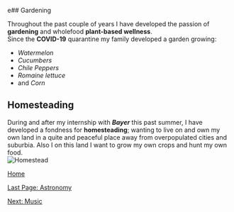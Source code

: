 e## Gardening

Throughout the past couple of years I have developed the passion of **gardening** and wholefood **plant-based wellness**.  
Since the **COVID-19** quarantine my family developed a garden growing:  
* _Watermelon_  
* _Cucumbers_  
* _Chile_ _Peppers_  
* _Romaine_ _lettuce_  
* and _Corn_  

## Homesteading

During and after my internship with ___Bayer___ this past summer, I have developed a fondness for **homesteading**; wanting to live on and own my own land in a quite and peaceful place away from overpopulated cities and suburbia. Also I on this land I want to grow my own crops and hunt my own food.  
![Homestead](https://i.ytimg.com/vi/jhCg5RQCAtg/hq720.jpg?sqp=-oaymwEhCK4FEIIDSFryq4qpAxMIARUAAAAAGAElAADIQj0AgKJD&rs=AOn4CLBzUJN4KKn_kUpbmSi-YRn7bd8N7A)

[Home](README.md)

[Last Page: Astronomy](Astronomy.md)

[Next: Music](Music.md)

